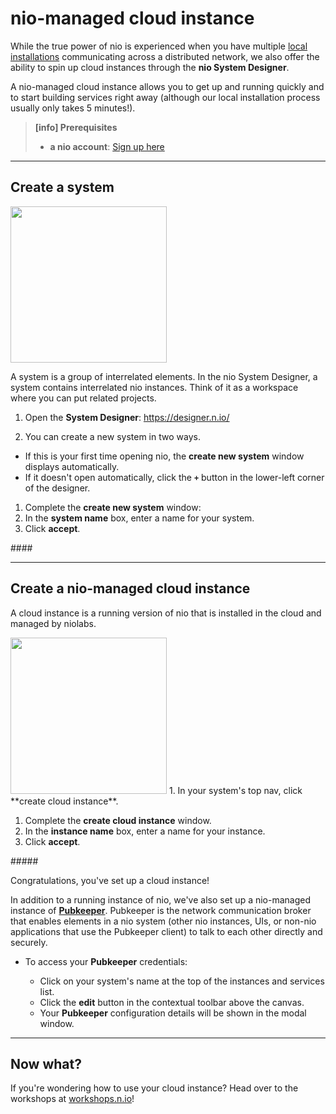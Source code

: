 # nio-managed cloud instance

While the true power of nio is experienced when you have multiple [local installations](/running-nio/locally) communicating across a distributed network, we also offer the ability to spin up cloud instances through the **nio System Designer**.

A nio-managed cloud instance allows you to get up and running quickly and to start building services right away (although our local installation process usually only takes 5 minutes!).

>**[info] Prerequisites**
>
>* **a nio account**: [Sign up here](https://app.n.io/signup)

---
## Create a system
<img class="right" src="/img/cloud/Hello-CreateNewSystem.png" width="250" />

A system is a group of interrelated elements. In the nio System Designer, a system contains interrelated nio instances. Think of it as a workspace where you can put related projects.
1. Open the **System Designer**: https://designer.n.io/

1. You can create a new system in two ways.
  * If this is your first time opening nio, the **create new system** window displays automatically.
  * If it doesn't open automatically, click the **`+`** button in the lower-left corner of the designer.


1. Complete the **create new system** window:
  1. In the **system name** box, enter a name for your system.
  1. Click **accept**.

####&nbsp;

---
## Create a nio-managed cloud instance

A cloud instance is a running version of nio that is installed in the cloud and managed by niolabs.

<img class="right" src="/img/cloud/Hello-CreateCloudInstance.png" width="250" />
1. In your system's top nav, click **create cloud instance**.

1. Complete the **create cloud instance** window.
  1. In the **instance name** box, enter a name for your instance.
  1. Click **accept**.

#####&nbsp;

Congratulations, you've set up a cloud instance!

In addition to a running instance of nio, we've also set up a nio-managed instance of [**Pubkeeper**](/pubkeeper). Pubkeeper is the network communication broker that enables elements in a nio system (other nio instances, UIs, or non-nio applications that use the Pubkeeper client) to talk to each other directly and securely.

* To access your **Pubkeeper** credentials:

  * Click on your system's name at the top of the instances and services list.
  * Click the **edit** button in the contextual toolbar above the canvas.
  * Your **Pubkeeper** configuration details will be shown in the modal window.

---
## Now what?

If you're wondering how to use your cloud instance? Head over to the workshops at [workshops.n.io](https://workshops.n.io)!
